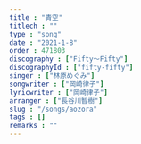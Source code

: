 ```yaml
---
title : "青空"
titlech : ""
type : "song"
date : "2021-1-8"
order : 471803
discography : ["Fifty～Fifty"]
discographyId : ["fifty-fifty"]
singer : ["林原めぐみ"]
songwriter : ["岡崎律子"]
lyricwriter : ["岡崎律子"]
arranger : ["長谷川智樹"]
slug : "/songs/aozora"
tags : []
remarks : ""
---
```


